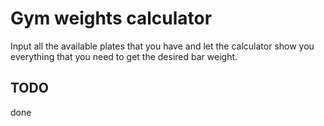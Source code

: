 # Gym weights calculator #

Input all the available plates that you have and let the calculator show you everything that you need to get the desired bar weight.


## TODO ##
done